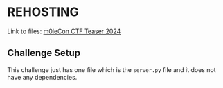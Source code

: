 # REHOSTING

Link to files: [m0leCon CTF Teaser 2024](https://ctf.m0lecon.it/challenge)

## Challenge Setup
This challenge just has one file which is the `server.py` file and it does not have any dependencies.
